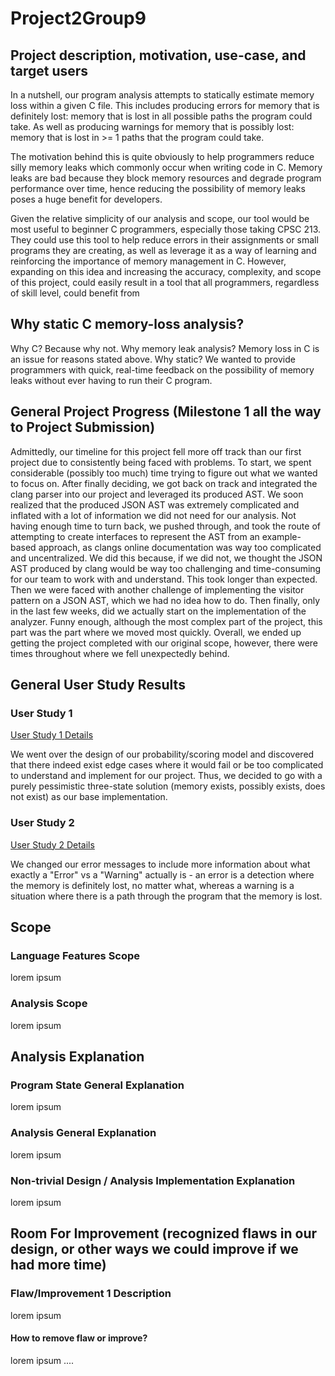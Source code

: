 # Project2Group9


## Project description, motivation, use-case, and target users
In a nutshell, our program analysis attempts to statically estimate memory loss within a given C file. This includes producing errors for memory that is definitely lost: memory that is lost in all possible paths the program could take. As well as producing warnings for memory that is possibly lost: memory that is lost in >= 1 paths that the program could take.

The motivation behind this is quite obviously to help programmers reduce silly memory leaks which commonly occur when writing code in C. Memory leaks are bad because they block memory resources and degrade program performance over time, hence reducing the possibility of memory leaks poses a huge benefit for developers.

Given the relative simplicity of our analysis and scope, our tool would be most useful to beginner C programmers, especially those taking CPSC 213. They could use this tool to help reduce errors in their assignments or small programs they are creating, as well as leverage it as a way of learning and reinforcing the importance of memory management in C. However, expanding on this idea and increasing the accuracy, complexity, and scope of this project, could easily result in a tool that all programmers, regardless of skill level, could benefit from


## Why static C memory-loss analysis?
Why C? Because why not. Why memory leak analysis? Memory loss in C is an issue for reasons stated above. Why static? We wanted to provide programmers with quick, real-time feedback on the possibility of memory leaks without ever having to run their C program.


## General Project Progress (Milestone 1 all the way to Project Submission)
Admittedly, our timeline for this project fell more off track than our first project due to consistently being faced with problems. To start, we spent considerable (possibly too much) time trying to figure out what we wanted to focus on. After finally deciding, we got back on track and integrated the clang parser into our project and leveraged its produced AST. We soon realized that the produced JSON AST was extremely complicated and inflated with a lot of information we did not need for our analysis. Not having enough time to turn back, we pushed through, and took the route of attempting to create interfaces to represent the AST from an example-based approach, as clangs online documentation was way too complicated and uncentralized. We did this because, if we did not, we thought the JSON AST produced by clang would be way too challenging and time-consuming for our team to work with and understand. This took longer than expected. Then we were faced with another challenge of implementing the visitor pattern on a JSON AST, which we had no idea how to do. Then finally, only in the last few weeks, did we actually start on the implementation of the analyzer. Funny enough, although the most complex part of the project, this part was the part where we moved most quickly. Overall, we ended up getting the project completed with our original scope, however, there were times throughout where we fell unexpectedly behind.


## General User Study Results
### User Study 1
[User Study 1 Details](UserStudy_1.md)

We went over the design of our probability/scoring model and discovered that there indeed exist edge cases where it would fail or be too complicated to understand and implement for our project. Thus, we decided to go with a purely pessimistic three-state solution (memory exists, possibly exists, does not exist) as our base implementation.
### User Study 2
[User Study 2 Details](UserStudy_2.md)

We changed our error messages to include more information about what exactly a "Error" vs a "Warning" actually is - an error is a detection where the memory is definitely lost, no matter what, whereas a warning is a situation where there is a path through the program that the memory is lost.


## Scope
### Language Features Scope
lorem ipsum
### Analysis Scope
lorem ipsum


## Analysis Explanation
### Program State General Explanation
lorem ipsum
### Analysis General Explanation
lorem ipsum
### Non-trivial Design / Analysis Implementation Explanation
lorem ipsum

## Room For Improvement (recognized flaws in our design, or other ways we could improve if we had more time)
### Flaw/Improvement 1 Description
lorem ipsum
#### How to remove flaw or improve? 
lorem ipsum
....
